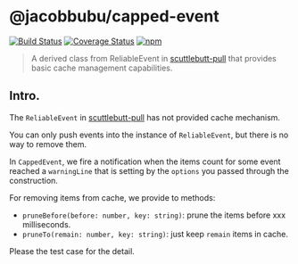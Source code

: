 # @jacobbubu/capped-event

[![Build Status](https://travis-ci.org/jacobbubu/capped-event.svg)](https://travis-ci.org/jacobbubu/capped-event)
[![Coverage Status](https://coveralls.io/repos/github/jacobbubu/capped-event/badge.svg)](https://coveralls.io/github/jacobbubu/capped-event)
[![npm](https://img.shields.io/npm/v/@jacobbubu/capped-event.svg)](https://www.npmjs.com/package/@jacobbubu/capped-event/)

> A derived class from ReliableEvent in [scuttlebutt-pull](https://github.com/jacobbubu/scuttlebutt-pull) that provides basic cache management capabilities.

## Intro.

The `ReliableEvent` in [scuttlebutt-pull](https://github.com/jacobbubu/scuttlebutt-pull) has not provided cache mechanism.

You can only push events into the instance of `ReliableEvent`, but there is no way to remove them.

In `CappedEvent`, we fire a notification when the items count for some event reached a `warningLine` that is setting by the `options` you passed through the construction.

For removing items from cache, we provide to methods:

- `pruneBefore(before: number, key: string)`: prune the items before xxx milliseconds.
- `pruneTo(remain: number, key: string)`: just keep `remain` items in cache.

Please the test case for the detail.
